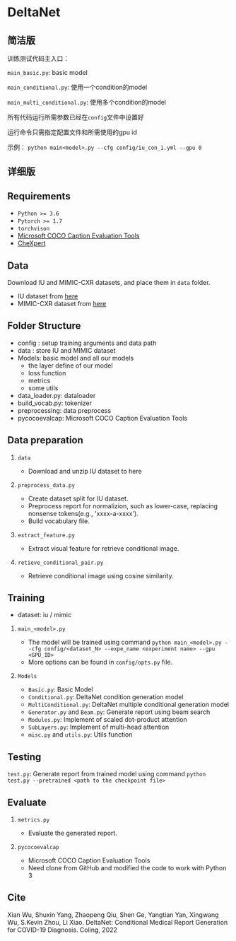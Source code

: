 # DeltaNet

## 简洁版
训练测试代码主入口：

`main_basic.py`: basic model

`main_conditional.py`: 使用一个condition的model

`main_multi_conditional.py`: 使用多个condition的model

所有代码运行所需参数已经在`config`文件中设置好

运行命令只需指定配置文件和所需使用的gpu id

示例：
`python main<model>.py --cfg config/iu_con_1.yml --gpu 0`


## 详细版

## Requirements
- `Python >= 3.6`
- `Pytorch >= 1.7`
- `torchvison`
- [Microsoft COCO Caption Evaluation Tools](https://github.com/tylin/coco-caption)
- [CheXpert](https://github.com/stanfordmlgroup/chexpert-labeler)

## Data

Download IU and MIMIC-CXR datasets, and place them in `data` folder.

- IU dataset from [here](https://iuhealth.org/find-medical-services/x-rays)
- MIMIC-CXR dataset from [here](https://physionet.org/content/mimic-cxr-jpg/2.0.0/)

## Folder Structure
- config : setup training arguments and data path
- data : store IU and MIMIC dataset
- Models: basic model and all our models
    - the layer define of our model 
    - loss function
    - metrics
    - some utils
- data_loader.py: dataloader
- build_vocab.py: tokenizer
- preprocessing: data preprocess
- pycocoevalcap: Microsoft COCO Caption Evaluation Tools

## Data preparation

1. `data`
    - Download and unzip IU dataset to here
    
2. `preprocess_data.py` 
    - Create dataset split for IU dataset. 
    - Preprocess report for normalizion, such as lower-case, replacing nonsense tokens(e.g., 'xxxx-a-xxxx').
    - Build vocabulary file.

3. `extract_feature.py`
    - Extract visual feature for retrieve conditional image.
    
4. `retieve_conditional_pair.py`
    - Retrieve conditional image using cosine similarity.
    
## Training
- dataset: iu / mimic

1. `main_<model>.py`
    - The model will be trained using command `python main_<model>.py --cfg config/<dataset_N> --expe_name <experiment name> --gpu <GPU_ID>`
    - More options can be found in `config/opts.py` file.

2. `Models`
    - `Basic.py`: Basic Model
    - `Conditional.py`: DeltaNet condition generation model
    - `MultiConditional.py`: DeltaNet multiple conditional generation model
    - `Generator.py` and `Beam.py`: Generate report using beam search
    - `Modules.py`: Implement of scaled dot-product attention
    - `SubLayers.py`: Implement of multi-head attention
    - `misc.py` and `utils.py`: Utils function

## Testing

`test.py`: Generate report from trained model using command `python test.py --pretrained <path to the checkpoint file>`

## Evaluate
   
1. `metrics.py`
    - Evaluate the generated report.
    
2. `pycocoevalcap`
    - Microsoft COCO Caption Evaluation Tools
    - Need clone from GitHub and modified the code to work with Python 3
    
## Cite
Xian Wu, Shuxin Yang, Zhaopeng Qiu, Shen Ge, Yangtian Yan, Xingwang Wu, S.Kevin Zhou, Li Xiao. DeltaNet: Conditional Medical Report Generation for COVID-19 Diagnosis. Coling, 2022


    
